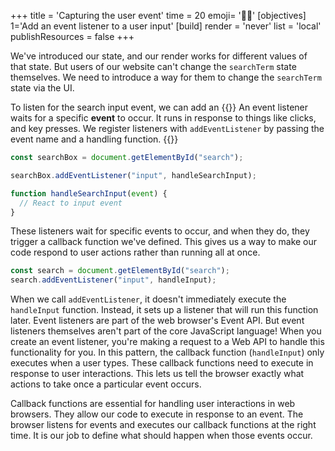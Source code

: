 +++
title = 'Capturing the user event'
time = 20
emoji= '🦻🏻'
[objectives]
    1='Add an event listener to a user input'
[build]
  render = 'never'
  list = 'local'
  publishResources = false
+++

We've introduced our state, and our render works for different values of that state. But users of our website can't change the `searchTerm` state themselves. We need to introduce a way for them to change the `searchTerm` state via the UI.

To listen for the search input event, we can add an {{<tooltip title="event listener">}} An event listener waits for a specific **event** to occur. It runs in response to things like clicks, and key presses. We register listeners with <code>addEventListener</code> by passing the event name and a handling function. {{</tooltip>}}

```js
const searchBox = document.getElementById("search");

searchBox.addEventListener("input", handleSearchInput);

function handleSearchInput(event) {
  // React to input event
}
```

These listeners wait for specific events to occur, and when they do, they trigger a callback function we've defined. This gives us a way to make our code respond to user actions rather than running all at once.

```js
const search = document.getElementById("search");
search.addEventListener("input", handleInput);
```

When we call `addEventListener`, it doesn't immediately execute the `handleInput` function. Instead, it sets up a listener that will run this function later. Event listeners are part of the web browser's Event API. But event listeners themselves aren't part of the core JavaScript language! When you create an event listener, you're making a request to a Web API to handle this functionality for you. In this pattern, the callback function (`handleInput`) only executes when a user types. These callback functions need to execute in response to user interactions. This lets us tell the browser exactly what actions to take once a particular event occurs.

Callback functions are essential for handling user interactions in web browsers. They allow our code to execute in response to an event. The browser listens for events and executes our callback functions at the right time. It is our job to define what should happen when those events occur.
